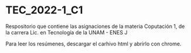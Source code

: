 # TEC_2022-1_C1
Respositorio que contiene las asignaciones de la materia Coputación 1, de la carrera Lic. en Tecnología de la UNAM - ENES J

Para leer los resúmenes, descargar el carhivo html y abrirlo con chrome.

